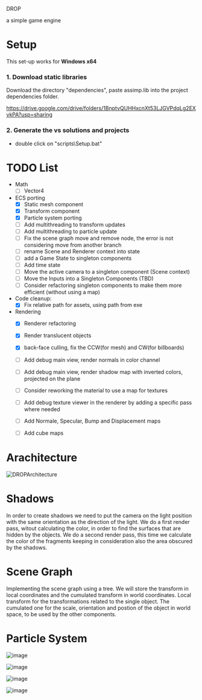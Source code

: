 DROP

a simple game engine


# Setup

This set-up works for **Windows x64**

### 1. Download static libraries

Download the directory "dependencies", paste assimp.lib into the project dependencies folder.

https://drive.google.com/drive/folders/1BnptvQUHHxcnXt53LJGVPdqLg2EXvkPA?usp=sharing

### 2. Generate the vs solutions and projects

- double click on "scripts\\Setup.bat"

# TODO List
- Math
    - [ ] Vector4

- ECS porting
    - [x] Static mesh component
    - [x] Transform component
    - [x] Particle system porting
    - [ ] Add multithreading to transform updates
    - [ ] Add multithreading to particle update
    - [ ] Fix the scene graph move and remove node, the error is not considering move from another branch
    - [ ] rename Scene and Renderer context into state
    - [ ] add a Game State to singleton components
    - [ ] Add time state
    - [ ] Move the active camera to a singleton component (Scene context)
    - [ ] Move the Inputs into a Singleton Components (TBD)
    - [ ] Consider refactoring singleton components to make them more efficient (without using a map) 

- Code cleanup:
    - [x] Fix relative path for assets, using path from exe 

- Rendering
    - [x] Renderer refactoring
    - [x] Render translucent objects
    - [x] back-face culling, fix the CCW(for mesh) and CW(for billboards)
    - [ ] Add debug main view, render normals in color channel
    - [ ] Add debug main view, render shadow map with inverted colors, projected on the plane
    - [ ] Consider reworking the material to use a map for textures 
    - [ ] Add debug texture viewer in the renderer by adding a specific pass where needed
    - [ ] Add Normale, Specular, Bump and Displacement maps
    - [ ] Add cube maps


# Arachitecture
![DROPArchitecture](https://github.com/user-attachments/assets/8edc2ab9-edb3-4983-beb6-bf3c770f03a7)

# Shadows

In order to create shadows we need to put the camera on the light position with the same orientation as the direction of the light.
We do a first render pass, witout calculating the color, in order to find the surfaces that are hidden by the objects.
We do a second render pass, this time we calculate the color of the fragments keeping in consideration also the area obscured by the shadows.

# Scene Graph

Implementing the scene graph using a tree.
We will store the transform in local coordinates and the cumulated transform in world coordinates.
Local transform for the transformations related to the single object.
The cumulated one for the scale, orientation and postion of the object in world space, to be used by the other components.

# Particle System

![image](https://github.com/user-attachments/assets/ad58199a-1f34-45df-a140-754480f9fa46)

![image](https://github.com/user-attachments/assets/4793492b-4a5c-4299-8a05-2b2bc904a3ff)

![image](https://github.com/user-attachments/assets/cc46a3b7-93f5-4fb0-a87d-c1d8ca80e737)

![image](https://github.com/user-attachments/assets/4ba4b20a-ca1e-46cf-b3b4-296daccfa756)



